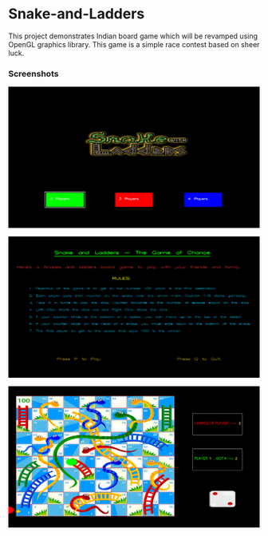 # Snake-and-Ladders
This project demonstrates Indian board game which will be revamped using OpenGL graphics library. This game is a simple race contest based on sheer luck. 


### Screenshots
![alt tag](Screenshots/1.png)

![alt tag](Screenshots/2.png)

![alt tag](Screenshots/3.png)